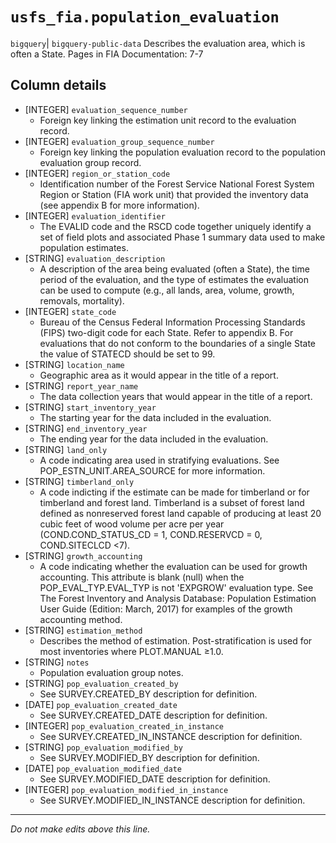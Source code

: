 # `usfs_fia.population_evaluation`
`bigquery`| `bigquery-public-data`
Describes the evaluation area, which is often a State. 
Pages in FIA Documentation:	7-7

## Column details
* [INTEGER]   `evaluation_sequence_number`
  - Foreign key linking the estimation unit record to the evaluation record.
* [INTEGER]   `evaluation_group_sequence_number`
  - Foreign key linking the population evaluation record to the population evaluation group record.
* [INTEGER]   `region_or_station_code`
  - Identification number of the Forest Service National Forest System Region or Station (FIA work unit) that provided the inventory data (see appendix B for more information).
* [INTEGER]   `evaluation_identifier`
  - The EVALID code and the RSCD code together uniquely identify a set of field plots and associated Phase 1 summary data used to make population estimates.
* [STRING]    `evaluation_description`
  - A description of the area being evaluated (often a State), the time period of the evaluation, and the type of estimates the evaluation can be used to compute (e.g., all lands, area, volume, growth, removals, mortality).
* [INTEGER]   `state_code`
  - Bureau of the Census Federal Information Processing Standards (FIPS) two-digit code for each State. Refer to appendix B. For evaluations that do not conform to the boundaries of a single State the value of STATECD should be set to 99.
* [STRING]    `location_name`
  - Geographic area as it would appear in the title of a report.
* [STRING]    `report_year_name`
  - The data collection years that would appear in the title of a report.
* [STRING]    `start_inventory_year`
  - The starting year for the data included in the evaluation.
* [STRING]    `end_inventory_year`
  - The ending year for the data included in the evaluation.
* [STRING]    `land_only`
  - A code indicating area used in stratifying evaluations. See POP_ESTN_UNIT.AREA_SOURCE for more information.
* [STRING]    `timberland_only`
  - A code indicting if the estimate can be made for timberland or for timberland and forest land. Timberland is a subset of forest land defined as nonreserved forest land capable of producing at least 20 cubic feet of wood volume per acre per year (COND.COND_STATUS_CD = 1, COND.RESERVCD = 0, COND.SITECLCD <7).
* [STRING]    `growth_accounting`
  - A code indicating whether the evaluation can be used for growth accounting. This attribute is blank (null) when the POP_EVAL_TYP.EVAL_TYP is not 'EXPGROW' evaluation type. See The Forest Inventory and Analysis Database: Population Estimation User Guide (Edition: March, 2017) for examples of the growth accounting method.
* [STRING]    `estimation_method`
  - Describes the method of estimation. Post-stratification is used for most inventories where PLOT.MANUAL ≥1.0.
* [STRING]    `notes`
  - Population evaluation group notes.
* [STRING]    `pop_evaluation_created_by`
  - See SURVEY.CREATED_BY description for definition.
* [DATE]      `pop_evaluation_created_date`
  - See SURVEY.CREATED_DATE description for definition.
* [INTEGER]   `pop_evaluation_created_in_instance`
  - See SURVEY.CREATED_IN_INSTANCE description for definition.
* [STRING]    `pop_evaluation_modified_by`
  - See SURVEY.MODIFIED_BY description for definition.
* [DATE]      `pop_evaluation_modified_date`
  - See SURVEY.MODIFIED_DATE description for definition.
* [INTEGER]   `pop_evaluation_modified_in_instance`
  - See SURVEY.MODIFIED_IN_INSTANCE description for definition.

-------------------------------------------------------------------------------
*Do not make edits above this line.*
